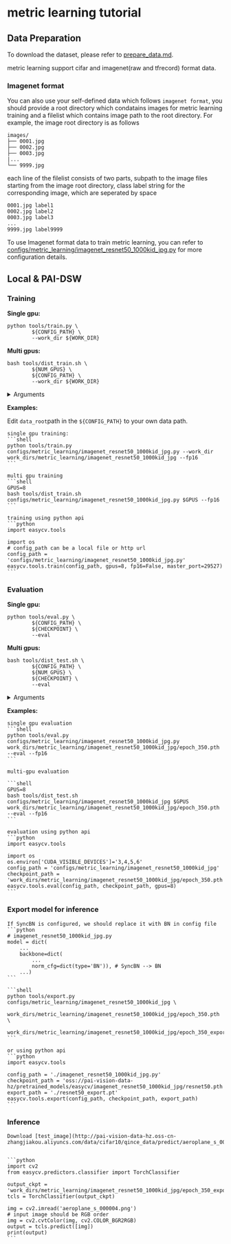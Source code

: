 # metric learning tutorial

## Data Preparation
To download the dataset, please refer to [prepare_data.md](../prepare_data.md).

metric learning support cifar and imagenet(raw and tfrecord) format data.

### Imagenet format
You can also use your self-defined data which follows `imagenet format`, you should provide a root directory which condatains images for metric learning training and a filelist which contains image path to the root directory.  For example, the image root directory is as follows
```
images/
├── 0001.jpg
├── 0002.jpg
├── 0003.jpg
|...
└── 9999.jpg
```

each line of the filelist consists of two parts, subpath to the image files starting from the image root directory,  class label string for the corresponding image, which are seperated by space
```text
0001.jpg label1
0002.jpg label2
0003.jpg label3
...
9999.jpg label9999
```
To use Imagenet format data to train metric learning, you can refer to [configs/metric_learning/imagenet_resnet50_1000kid_jpg.py](../../configs/metric_learning/imagenet_resnet50_1000kid_jpg.py) for more configuration details.

## Local & PAI-DSW

### Training

**Single gpu:**

```shell
python tools/train.py \
		${CONFIG_PATH} \
		--work_dir ${WORK_DIR}
```

**Multi gpus:**

```shell
bash tools/dist_train.sh \
		${NUM_GPUS} \
		${CONFIG_PATH} \
		--work_dir ${WORK_DIR}
```

<details>
<summary>Arguments</summary>

- `NUM_GPUS`: number of gpus

- `CONFIG_PATH`: the config file path of a metric learning method

- `WORK_DIR`: your path to save models and logs

</details>

**Examples:**

Edit `data_root`path in the `${CONFIG_PATH}` to your own data path.

    single gpu training:
    ```shell
    python tools/train.py  configs/metric_learning/imagenet_resnet50_1000kid_jpg.py --work_dir work_dirs/metric_learning/imagenet_resnet50_1000kid_jpg --fp16
    ```

    multi gpu training
    ```shell
    GPUS=8
    bash tools/dist_train.sh configs/metric_learning/imagenet_resnet50_1000kid_jpg.py $GPUS --fp16
    ```

    training using python api
    ```python
    import easycv.tools

    import os
    # config_path can be a local file or http url
    config_path = 'configs/metric_learning/imagenet_resnet50_1000kid_jpg.py'
    easycv.tools.train(config_path, gpus=8, fp16=False, master_port=29527)
    ```

### Evaluation

**Single gpu:**

```shell
python tools/eval.py \
		${CONFIG_PATH} \
		${CHECKPOINT} \
		--eval
```

**Multi gpus:**

```shell
bash tools/dist_test.sh \
		${CONFIG_PATH} \
		${NUM_GPUS} \
		${CHECKPOINT} \
		--eval
```

<details>
<summary>Arguments</summary>

- `CONFIG_PATH`: the config file path of a metric learning method

- `NUM_GPUS`: number of gpus

- `CHECKPOINT`: the checkpoint file named as epoch_*.pth

</details>

**Examples:**

    single gpu evaluation
    ```shell
    python tools/eval.py configs/metric_learning/imagenet_resnet50_1000kid_jpg.py work_dirs/metric_learning/imagenet_resnet50_1000kid_jpg/epoch_350.pth --eval --fp16
    ```

    multi-gpu evaluation

    ```shell
    GPUS=8
    bash tools/dist_test.sh configs/metric_learning/imagenet_resnet50_1000kid_jpg $GPUS work_dirs/metric_learning/imagenet_resnet50_1000kid_jpg/epoch_350.pth --eval --fp16
    ```

    evaluation using python api
    ```python
    import easycv.tools

    import os
    os.environ['CUDA_VISIBLE_DEVICES']='3,4,5,6'
    config_path = 'configs/metric_learning/imagenet_resnet50_1000kid_jpg'
    checkpoint_path = 'work_dirs/metric_learning/imagenet_resnet50_1000kid_jpg/epoch_350.pth'
    easycv.tools.eval(config_path, checkpoint_path, gpus=8)
    ```

### Export model for inference
    If SyncBN is configured, we should replace it with BN in config file
    ```python
    # imagenet_resnet50_1000kid_jpg.py
    model = dict(
        ...
        backbone=dict(
            ...
            norm_cfg=dict(type='BN')), # SyncBN --> BN
        ...)
    ```

    ```shell
    python tools/export.py configs/metric_learning/imagenet_resnet50_1000kid_jpg \
        work_dirs/metric_learning/imagenet_resnet50_1000kid_jpg/epoch_350.pth \
        work_dirs/metric_learning/imagenet_resnet50_1000kid_jpg/epoch_350_export.pth
    ```

    or using python api
    ```python
    import easycv.tools

    config_path = './imagenet_resnet50_1000kid_jpg.py'
    checkpoint_path = 'oss://pai-vision-data-hz/pretrained_models/easycv/imagenet_resnet50_1000kid_jpg/resnet50.pth'
    export_path = './resnet50_export.pt'
    easycv.tools.export(config_path, checkpoint_path, export_path)
    ```

### Inference
    Download [test_image](http://pai-vision-data-hz.oss-cn-zhangjiakou.aliyuncs.com/data/cifar10/qince_data/predict/aeroplane_s_000004.png)


    ```python
    import cv2
    from easycv.predictors.classifier import TorchClassifier

    output_ckpt = 'work_dirs/metric_learning/imagenet_resnet50_1000kid_jpg/epoch_350_export.pth'
    tcls = TorchClassifier(output_ckpt)

    img = cv2.imread('aeroplane_s_000004.png')
    # input image should be RGB order
    img = cv2.cvtColor(img, cv2.COLOR_BGR2RGB)
    output = tcls.predict([img])
    print(output)
    ```
